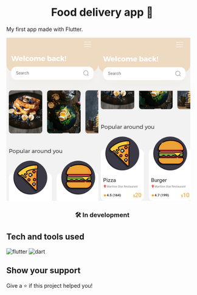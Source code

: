 <h1 align="center">Food delivery app 🍔</h1>
<p align="left">My first app made with Flutter.</p>

<img align="left" src="/assets/images/screen_1.jpg" width="48%" />
<img src="/assets/images/screen_2.jpg" width="48%" />

<h3 align="center">🛠️ In development</h3>


## Tech and tools used
<p align="left">
<img src="https://www.vectorlogo.zone/logos/flutterio/flutterio-icon.svg" alt="flutter" width="40" height="40"/>
<img src="https://www.vectorlogo.zone/logos/dartlang/dartlang-icon.svg" alt="dart" width="40" height="40"/>
</p>


## Show your support

Give a ⭐️ if this project helped you!
